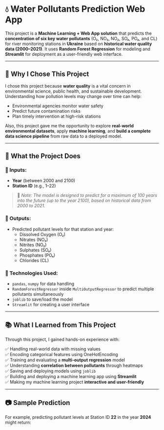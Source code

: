 # 💧 Water Pollutants Prediction Web App

This project is a **Machine Learning + Web App solution** that predicts the **concentration of six key water pollutants** (O₂, NO₃, NO₂, SO₄, PO₄, and CL) for river monitoring stations in **Ukraine** based on **historical water quality data (2000–2021)**. It uses **Random Forest Regression** for modeling and **Streamlit** for deployment as a user-friendly web interface.

---

## 📌 Why I Chose This Project

I chose this project because **water quality** is a vital concern in environmental science, public health, and sustainable development. Understanding how pollution levels may change over time can help:
- Environmental agencies monitor water safety
- Predict future contamination risks
- Plan timely intervention at high-risk stations

Also, this project gave me the opportunity to explore **real-world environmental datasets**, apply **machine learning**, and **build a complete data science pipeline** from raw data to a deployed model.

---

## 🚀 What the Project Does

### 🔹 Inputs:
- **Year** (between 2000 and 2100)
- **Station ID** (e.g., 1–22)

> 🔸 *Note: The model is designed to predict for a maximum of 100 years into the future (up to the year 2100), based on historical data from 2000 to 2021.*

### 🔹 Outputs:
- Predicted pollutant levels for that station and year:
  - Dissolved Oxygen (O₂)
  - Nitrates (NO₃)
  - Nitrites (NO₂)
  - Sulphates (SO₄)
  - Phosphates (PO₄)
  - Chlorides (CL)

### 🔹 Technologies Used:
- `pandas`, `numpy` for data handling
- `RandomForestRegressor` inside `MultiOutputRegressor` to predict multiple pollutants simultaneously
- `joblib` to save/load the model
- `Streamlit` for creating a user interface

---

## 📚 What I Learned from This Project

Through this project, I gained hands-on experience with:

✅ Handling real-world data with missing values  
✅ Encoding categorical features using OneHotEncoding  
✅ Training and evaluating a **multi-output regression** model  
✅ Understanding **correlation between pollutants** through heatmaps  
✅ Saving and deploying models using `joblib`  
✅ Building and deploying a machine learning app using **Streamlit**  
✅ Making my machine learning project **interactive and user-friendly**

---

## 📷 Sample Prediction

For example, predicting pollutant levels at Station ID **22** in the year **2024** might return:

